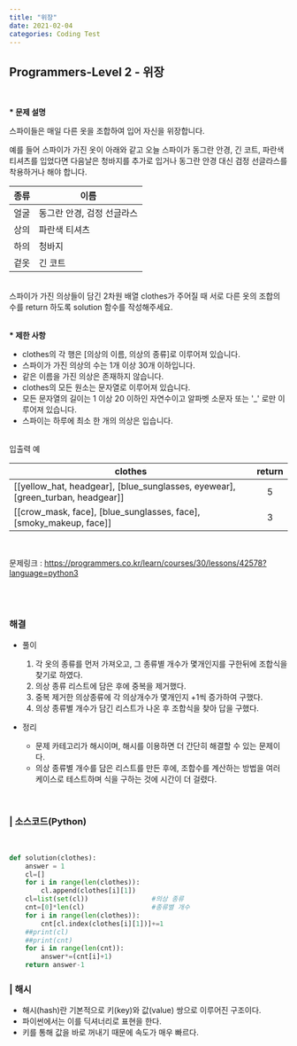 ```yaml
---
title: "위장"
date: 2021-02-04
categories: Coding Test
---
```


## Programmers-Level 2 - 위장
<br>

<b>* 문제 설명</b><br>

스파이들은 매일 다른 옷을 조합하여 입어 자신을 위장합니다.

예를 들어 스파이가 가진 옷이 아래와 같고 오늘 스파이가 동그란 안경, 긴 코트, 파란색 티셔츠를 입었다면 다음날은 청바지를 추가로 입거나 동그란 안경 대신 검정 선글라스를 착용하거나 해야 합니다.
<br>

|종류 |	이름                      |
|-----|------------------------- |
|얼굴 |	동그란 안경, 검정 선글라스  |
|상의 |	파란색 티셔츠              |
|하의 |	청바지                    |
|겉옷 |	긴 코트                   |

<br>
스파이가 가진 의상들이 담긴 2차원 배열 clothes가 주어질 때 서로 다른 옷의 조합의 수를 return 하도록 solution 함수를 작성해주세요.

<br><b>* 제한 사항</b>

- clothes의 각 행은 [의상의 이름, 의상의 종류]로 이루어져 있습니다.
- 스파이가 가진 의상의 수는 1개 이상 30개 이하입니다.
- 같은 이름을 가진 의상은 존재하지 않습니다.
- clothes의 모든 원소는 문자열로 이루어져 있습니다.
- 모든 문자열의 길이는 1 이상 20 이하인 자연수이고 알파벳 소문자 또는 '_' 로만 이루어져 있습니다.
- 스파이는 하루에 최소 한 개의 의상은 입습니다.

<br>
입출력 예<br>

|clothes	                                                                   |return|
|------------------------------------------------------------------------------|:----:|
|[[yellow_hat, headgear], [blue_sunglasses, eyewear], [green_turban, headgear]]|5     |
|[[crow_mask, face], [blue_sunglasses, face], [smoky_makeup, face]]            |3     |

<br>


문제링크 : <https://programmers.co.kr/learn/courses/30/lessons/42578?language=python3>

<br><br>

### 해결
* 풀이
    1. 각 옷의 종류를 먼저 가져오고, 그 종류별 개수가 몇개인지를 구한뒤에 조합식을 찾기로 하였다.   <br>
    2. 의상 종류 리스트에 담은 후에 중복을 제거했다.   <br>
    3. 중복 제거한 의상종류에 각 의상개수가 몇개인지 +1씩 증가하여 구했다.   <br>
    4. 의상 종류별 개수가 담긴 리스트가 나온 후 조합식을 찾아 답을 구했다. <br>
    
* 정리 
    - 문제 카테고리가 해시이며, 해시를 이용하면 더 간단히 해결할 수 있는 문제이다. 
    - 의상 종류별 개수를 담은 리스트를 만든 후에, 조합수를 계산하는 방법을 여러 케이스로 테스트하며 식을 구하는 것에 시간이 더 걸렸다. 
<br>

### | 소스코드(Python)
<br>

```python 
def solution(clothes):
    answer = 1
    cl=[]
    for i in range(len(clothes)):
        cl.append(clothes[i][1])
    cl=list(set(cl))                #의상 종류
    cnt=[0]*len(cl)                 #종류별 개수
    for i in range(len(clothes)):
        cnt[cl.index(clothes[i][1])]+=1
    ##print(cl)
    ##print(cnt)
    for i in range(len(cnt)):
        answer*=(cnt[i]+1)
    return answer-1
```

### | 해시
- 해시(hash)란 기본적으로 키(key)와 값(value) 쌍으로 이루어진 구조이다. 
- 파이썬에서는 이를 딕셔너리로 표현을 한다. 
- 키를 통해 값을 바로 꺼내기 때문에 속도가 매우 빠르다. 